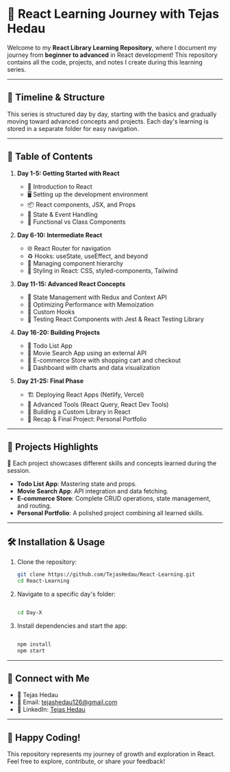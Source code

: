 # 🚀 React Learning Journey with Tejas Hedau  

Welcome to my **React Library Learning Repository**, where I document my journey from **beginner to advanced** in React development! This repository contains all the code, projects, and notes I create during this learning series.  

---

## 📅 Timeline & Structure  
This series is structured day by day, starting with the basics and gradually moving toward advanced concepts and projects. Each day's learning is stored in a separate folder for easy navigation.  

---

## 📝 Table of Contents  
1. **Day 1-5: Getting Started with React**  
   - 🌟 Introduction to React  
   - 🖥️ Setting up the development environment  
   - 📦 React components, JSX, and Props  
   - 🔁 State & Event Handling  
   - 🧩 Functional vs Class Components  

2. **Day 6-10: Intermediate React**  
   - 🌐 React Router for navigation  
   - ♻️ Hooks: useState, useEffect, and beyond  
   - 📂 Managing component hierarchy  
   - 🎨 Styling in React: CSS, styled-components, Tailwind  

3. **Day 11-15: Advanced React Concepts**  
   - 📡 State Management with Redux and Context API  
   - 🚀 Optimizing Performance with Memoization  
   - 🧰 Custom Hooks  
   - 🧪 Testing React Components with Jest & React Testing Library  

4. **Day 16-20: Building Projects**  
   - 📝 Todo List App  
   - 🌟 Movie Search App using an external API  
   - 🛒 E-commerce Store with shopping cart and checkout  
   - 🧾 Dashboard with charts and data visualization  

5. **Day 21-25: Final Phase**  
   - 🏗️ Deploying React Apps (Netlify, Vercel)  
   - 🔧 Advanced Tools (React Query, React Dev Tools)  
   - 🧩 Building a Custom Library in React  
   - 🎉 Recap & Final Project: Personal Portfolio  

---

## 🌟 Projects Highlights  
🎯 Each project showcases different skills and concepts learned during the session.  
- **Todo List App**: Mastering state and props.  
- **Movie Search App**: API integration and data fetching.  
- **E-commerce Store**: Complete CRUD operations, state management, and routing.  
- **Personal Portfolio**: A polished project combining all learned skills.  

---

## 🛠️ Installation & Usage  
1. Clone the repository:  
   ```bash
   git clone https://github.com/TejasHedau/React-Learning.git
   cd React-Learning
2. Navigate to a specific day's folder:
    ```bash
    
    cd Day-X
3. Install dependencies and start the app:
     ```bash
     
     npm install
     npm start

---

## 🤝 Connect with Me
 -  👤 Tejas Hedau
 -  📧 Email: [tejashedau126@gmail.com](mailto:tejashedau126@gmail.com)
 -  📱 LinkedIn: [Tejas Hedau](https://www.linkedin.com/in/tejashedau12/)

---

## 🎉 Happy Coding!
This repository represents my journey of growth and exploration in React. Feel free to explore, contribute, or share your feedback!

   


